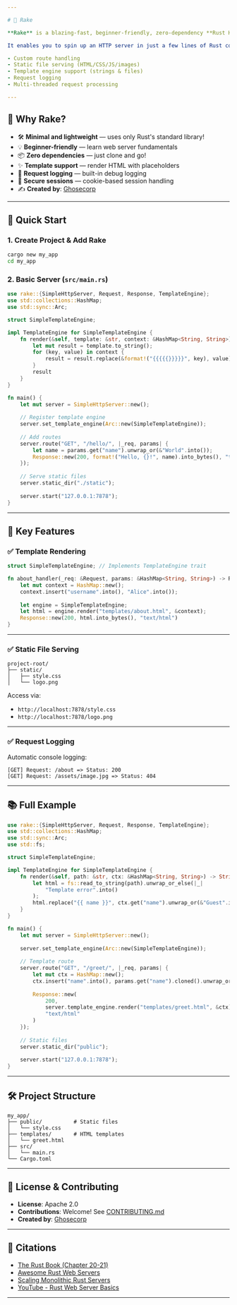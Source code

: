 ```yaml
---

# 🦀 Rake

**Rake** is a blazing-fast, beginner-friendly, zero-dependency **Rust HTTP server library** developed by **Ghosecorp**.

It enables you to spin up an HTTP server in just a few lines of Rust code, with support for:

- Custom route handling
- Static file serving (HTML/CSS/JS/images)
- Template engine support (strings & files)
- Request logging
- Multi-threaded request processing

---
```


## 🔰 Why Rake?

- 🛠️ **Minimal and lightweight** — uses only Rust's standard library!
- 💡 **Beginner-friendly** — learn web server fundamentals
- 📦 **Zero dependencies** — just clone and go!
- ✨ **Template support** — render HTML with placeholders
- 📜 **Request logging** — built-in debug logging
- 🔐 **Secure sessions** — cookie-based session handling
- ✍️ **Created by**: [Ghosecorp](https://github.com/Ghosecorp)

---

## 🚀 Quick Start

### 1. Create Project & Add Rake
```bash
cargo new my_app
cd my_app
```

### 2. Basic Server (`src/main.rs`)
```rust
use rake::{SimpleHttpServer, Request, Response, TemplateEngine};
use std::collections::HashMap;
use std::sync::Arc;

struct SimpleTemplateEngine;

impl TemplateEngine for SimpleTemplateEngine {
    fn render(&self, template: &str, context: &HashMap<String, String>) -> String {
        let mut result = template.to_string();
        for (key, value) in context {
            result = result.replace(&format!("{{{{{}}}}}", key), value);
        }
        result
    }
}

fn main() {
    let mut server = SimpleHttpServer::new();
    
    // Register template engine
    server.set_template_engine(Arc::new(SimpleTemplateEngine));
    
    // Add routes
    server.route("GET", "/hello/", |_req, params| {
        let name = params.get("name").unwrap_or(&"World".into());
        Response::new(200, format!("Hello, {}!", name).into_bytes(), "text/plain")
    });
    
    // Serve static files
    server.static_dir("./static");
    
    server.start("127.0.0.1:7878");
}
```

---

## 🌟 Key Features

### ✅ Template Rendering
```rust
struct SimpleTemplateEngine; // Implements TemplateEngine trait

fn about_handler(_req: &Request, params: &HashMap<String, String>) -> Response {
    let mut context = HashMap::new();
    context.insert("username".into(), "Alice".into());
    
    let engine = SimpleTemplateEngine;
    let html = engine.render("templates/about.html", &context);
    Response::new(200, html.into_bytes(), "text/html")
}
```

---

### ✅ Static File Serving

```
project-root/
├── static/
│   ├── style.css
│   └── logo.png
```

Access via:

- `http://localhost:7878/style.css`
- `http://localhost:7878/logo.png`

---

### ✅ Request Logging

Automatic console logging:

```text
[GET] Request: /about => Status: 200
[GET] Request: /assets/image.jpg => Status: 404
```

---

## 📚 Full Example

```rust
use rake::{SimpleHttpServer, Request, Response, TemplateEngine};
use std::collections::HashMap;
use std::sync::Arc;
use std::fs;

struct SimpleTemplateEngine;

impl TemplateEngine for SimpleTemplateEngine {
    fn render(&self, path: &str, ctx: &HashMap<String, String>) -> String {
        let html = fs::read_to_string(path).unwrap_or_else(|_| 
            "Template error".into()
        );
        html.replace("{{ name }}", ctx.get("name").unwrap_or(&"Guest".into()))
    }
}

fn main() {
    let mut server = SimpleHttpServer::new();
    
    server.set_template_engine(Arc::new(SimpleTemplateEngine));
    
    // Template route
    server.route("GET", "/greet/", |_req, params| {
        let mut ctx = HashMap::new();
        ctx.insert("name".into(), params.get("name").cloned().unwrap_or_else(|| "Guest".into()));
        
        Response::new(
            200,
            server.template_engine.render("templates/greet.html", &ctx).into_bytes(),
            "text/html"
        )
    });
    
    // Static files
    server.static_dir("public");
    
    server.start("127.0.0.1:7878");
}
```

---

## 🛠 Project Structure

```
my_app/
├── public/          # Static files
│   └── style.css
├── templates/       # HTML templates
│   └── greet.html
├── src/
│   └── main.rs
└── Cargo.toml
```

---

## 📜 License & Contributing

- **License**: Apache 2.0
- **Contributions**: Welcome! See [CONTRIBUTING.md](CONTRIBUTING.md)
- **Created by**: [Ghosecorp](https://github.com/Ghosecorp)

---

## 📖 Citations
- [The Rust Book (Chapter 20-21)](https://doc.rust-lang.org/book/ch20-00-final-project-a-web-server.html)
- [Awesome Rust Web Servers](https://github.com/rust-unofficial/awesome-rust#web-servers)
- [Scaling Monolithic Rust Servers](https://www.reddit.com/r/rust/comments/zvt1mu/tips_on_scaling_a_monolithic_rust_web_server/)
- [YouTube - Rust Web Server Basics](https://www.youtube.com/watch?v=BHxmWTVFWxQ)

---